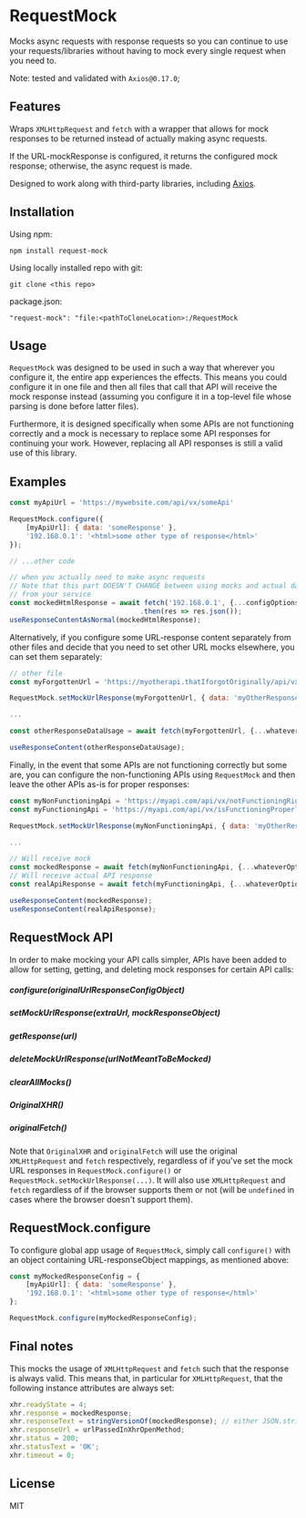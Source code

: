 # RequestMock

Mocks async requests with response requests so you can continue
to use your requests/libraries without having to mock every single request
when you need to.

Note: tested and validated with `Axios@0.17.0`; 

## Features

Wraps `XMLHttpRequest` and `fetch` with a wrapper that
allows for mock responses to be returned instead of actually
making async requests.

If the URL-mockResponse is configured,
it returns the configured mock response; otherwise, the
async request is made.

Designed to work along with third-party libraries, including [Axios](https://github.com/axios/axios).

## Installation

Using npm:

`npm install request-mock`

Using locally installed repo with git:

`git clone <this repo>`

package.json:

`"request-mock": "file:<pathToCloneLocation>:/RequestMock`

## Usage

`RequestMock` was designed to be used in such a way that wherever you configure
it, the entire app experiences the effects. This means you could configure it in one file
and then all files that call that API will receive the mock response instead (assuming
you configure it in a top-level file whose parsing is done before latter files).

Furthermore, it is designed specifically when some APIs are not functioning correctly
and a mock is necessary to replace some API responses for continuing your work.
However, replacing all API responses is still a valid use of this library.

## Examples

```javascript
const myApiUrl = 'https://mywebsite.com/api/vx/someApi'

RequestMock.configure({
    [myApiUrl]: { data: 'someResponse' },
    '192.168.0.1': '<html>some other type of response</html>'
});

// ...other code

// when you actually need to make async requests
// Note that this part DOESN'T CHANGE between using mocks and actual data
// from your service 
const mockedHtmlResponse = await fetch('192.168.0.1', {...configOptions})
                                .then(res => res.json());
useResponseContentAsNormal(mockedHtmlResponse);
```

Alternatively, if you configure some URL-response content separately from other files and
decide that you need to set other URL mocks elsewhere, you can set them separately:

```javascript
// other file
const myForgottenUrl = 'https://myotherapi.thatIforgotOriginally/api/vx/something';

RequestMock.setMockUrlResponse(myForgottenUrl, { data: 'myOtherResponse' });

...

const otherResponseDataUsage = await fetch(myForgottenUrl, {...whateverOptions});

useResponseContent(otherResponseDataUsage);
```

Finally, in the event that some APIs are not functioning correctly but some are, you can configure
the non-functioning APIs using `RequestMock` and then leave the other APIs as-is for proper responses:

```javascript
const myNonFunctioningApi = 'https://myapi.com/api/vx/notFunctioningRightNow';
const myFunctioningApi = 'https://myapi.com/api/vx/isFunctioningProperly';

RequestMock.setMockUrlResponse(myNonFunctioningApi, { data: 'myOtherResponse' });

...

// Will receive mock
const mockedResponse = await fetch(myNonFunctioningApi, {...whateverOptions});
// Will receive actual API response
const realApiResponse = await fetch(myFunctioningApi, {...whateverOptions});

useResponseContent(mockedResponse);
useResponseContent(realApiResponse);
```

## RequestMock API

In order to make mocking your API calls simpler, APIs have been added to allow for setting,
getting, and deleting mock responses for certain API calls: 

##### configure(originalUrlResponseConfigObject)
##### setMockUrlResponse(extraUrl, mockResponseObject)
##### getResponse(url)
##### deleteMockUrlResponse(urlNotMeantToBeMocked)
##### clearAllMocks()
##### OriginalXHR()
##### originalFetch()

Note that `OriginalXHR` and `originalFetch` will use the original `XMLHttpRequest` and `fetch` respectively,
regardless of if you've set the mock URL responses in `RequestMock.configure()` or `RequestMock.setMockUrlResponse(...)`.
It will also use `XMLHttpRequest` and `fetch` regardless of if the browser supports them or not (will be `undefined` in
cases where the browser doesn't support them).

## RequestMock.configure

To configure global app usage of `RequestMock`, simply call `configure()` with an object containing URL-responseObject
mappings, as mentioned above:

```javascript
const myMockedResponseConfig = {
    [myApiUrl]: { data: 'someResponse' },
    '192.168.0.1': '<html>some other type of response</html>'
};

RequestMock.configure(myMockedResponseConfig);
``` 

## Final notes

This mocks the usage of `XMLHttpRequest` and `fetch` such that the response is always valid.
This means that, in particular for `XMLHttpRequest`, that the following instance attributes are always
set:

```javascript
xhr.readyState = 4;
xhr.response = mockedResponse;
xhr.responseText = stringVersionOf(mockedResponse); // either JSON.stringify(mockedResponse) or `${mockedResponse}`
xhr.responseUrl = urlPassedInXhrOpenMethod;
xhr.status = 200;
xhr.statusText = 'OK';
xhr.timeout = 0;
```

## License

MIT

